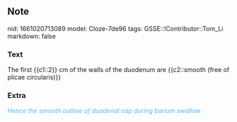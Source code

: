 ## Note
nid: 1661020713089
model: Cloze-7de96
tags: GSSE::!Contributor::Tom_Li
markdown: false

### Text
The first {{c1::2}} cm of the walls of the duodenum are {{c2::smooth (free of plicae circularis)}}

### Extra
<i><font color="#4FBCFF">Hence the smooth outline of duodenal cap
during barium swallow</font></i>
